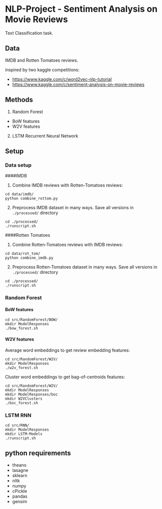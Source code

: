 # NLP-Project - Sentiment Analysis on Movie Reviews

Text Classification task.

## Data

IMDB and Rotten Tomatoes reviews.

inspired by two kaggle competitions:

- https://www.kaggle.com/c/word2vec-nlp-tutorial
- https://www.kaggle.com/c/sentiment-analysis-on-movie-reviews

## Methods
1) Random Forest

- BoW features
- W2V features


2) LSTM Recurrent Neural Network

## Setup

### Data setup

####IMDB

1) Combine IMDB reviews with Rotten-Tomatoes reviews:
```
cd data/imdb/
python combine_rottom.py
```
2) Preprocess IMDB dataset in many ways. Save all versions in `./processed/` directory
```
cd ./processed/
./runscript.sh
```

####Rotten Tomatoes
1) Combine Rotten-Tomatoes reviews with IMDB reviews:
```
cd data/rot_tom/
python combine_imdb.py
```
2) Preprocess Rotten-Tomatoes dataset in many ways. Save all versions in `./processed/` directory
```
cd ./processed/
./runscript.sh
```

### Random Forest

#### BoW features
```
cd src/RandomForest/BOW/
mkdir ModelResponses
./bow_forest.sh
```

#### W2V features
Average word embeddings to get review embedding features:
```
cd src/RandomForest/W2V/
mkdir ModelResponses
./w2v_forest.sh
```

Cluster word embeddings to get bag-of-centroids features:
```
cd src/RandomForest/W2V/
mkdir ModelResponses
mkdir ModelResponses/boc
mkdir W2VClusters
./boc_forest.sh
```

### LSTM RNN
```
cd src/RNN/
mkdir ModelResponses
mkdir LSTM-Models
./runscript.sh
```

## python requirements

- theano
- lasagne
- sklearn
- nltk
- numpy
- cPickle
- pandas
- gensim


